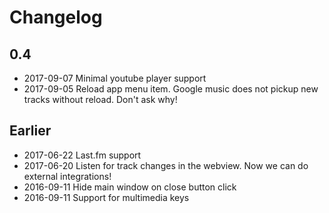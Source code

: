 # Changelog

## 0.4

* 2017-09-07 Minimal youtube player support
* 2017-09-05 Reload app menu item. Google music does not pickup new tracks without reload. Don't ask why!

## Earlier

* 2017-06-22 Last.fm support
* 2017-06-20 Listen for track changes in the webview. Now we can do external integrations!
* 2016-09-11 Hide main window on close button click
* 2016-09-11 Support for multimedia keys
